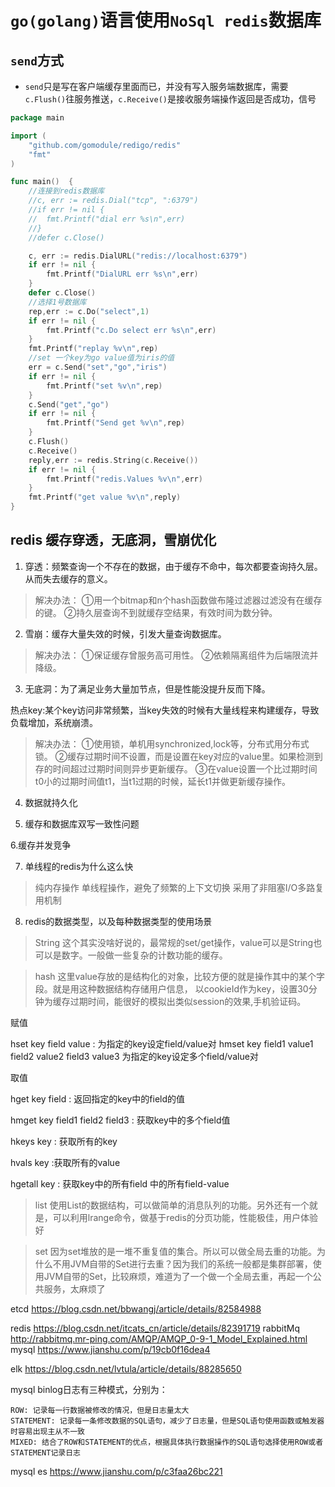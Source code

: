 # `go(golang)`语言使用`NoSql redis`数据库

## `send`方式

- `send`只是写在客户端缓存里面而已，并没有写入服务端数据库，需要`c.Flush()`往服务推送，`c.Receive()`是接收服务端操作返回是否成功，信号
```go
package main

import (
	"github.com/gomodule/redigo/redis"
	"fmt"
)

func main()  {
	//连接到redis数据库
	//c, err := redis.Dial("tcp", ":6379")
	//if err != nil {
	//	fmt.Printf("dial err %s\n",err)
	//}
	//defer c.Close()

	c, err := redis.DialURL("redis://localhost:6379")
	if err != nil {
		fmt.Printf("DialURL err %s\n",err)
	}
	defer c.Close()
	//选择1号数据库
	rep,err := c.Do("select",1)
	if err != nil {
		fmt.Printf("c.Do select err %s\n",err)
	}
	fmt.Printf("replay %v\n",rep)
	//set 一个key为go value值为iris的值
	err = c.Send("set","go","iris")
	if err != nil {
		fmt.Printf("set %v\n",rep)
	}
	c.Send("get","go")
	if err != nil {
		fmt.Printf("Send get %v\n",rep)
	}
	c.Flush()
	c.Receive()
	reply,err := redis.String(c.Receive())
	if err != nil {
		fmt.Printf("redis.Values %v\n",err)
	}
	fmt.Printf("get value %v\n",reply)
}
```

## redis 缓存穿透，无底洞，雪崩优化
1. 穿透：频繁查询一个不存在的数据，由于缓存不命中，每次都要查询持久层。从而失去缓存的意义。

> 解决办法：
>  ①用一个bitmap和n个hash函数做布隆过滤器过滤没有在缓存的键。
>  ②持久层查询不到就缓存空结果，有效时间为数分钟。

2. 雪崩：缓存大量失效的时候，引发大量查询数据库。
> 解决办法：
>  ①保证缓存曾服务高可用性。
>  ②依赖隔离组件为后端限流并降级。

3. 无底洞：为了满足业务大量加节点，但是性能没提升反而下降。

热点key:某个key访问非常频繁，当key失效的时候有大量线程来构建缓存，导致负载增加，系统崩溃。

> 解决办法：
>  ①使用锁，单机用synchronized,lock等，分布式用分布式锁。 
>  ②缓存过期时间不设置，而是设置在key对应的value里。如果检测到存的时间超过过期时间则异步更新缓存。
>  ③在value设置一个比过期时间t0小的过期时间值t1，当t1过期的时候，延长t1并做更新缓存操作。

4. 数据就持久化

5. 缓存和数据库双写一致性问题

6.缓存并发竞争

7. 单线程的redis为什么这么快
>  纯内存操作
>  单线程操作，避免了频繁的上下文切换
>  采用了非阻塞I/O多路复用机制

8. redis的数据类型，以及每种数据类型的使用场景

> String 这个其实没啥好说的，最常规的set/get操作，value可以是String也可以是数字。一般做一些复杂的计数功能的缓存。
 
> hash 这里value存放的是结构化的对象，比较方便的就是操作其中的某个字段。就是用这种数据结构存储用户信息，
以cookieId作为key，设置30分钟为缓存过期时间，能很好的模拟出类似session的效果,手机验证码。 

 赋值
 
 hset key  field value : 为指定的key设定field/value对
 hmset key field1 value1 field2 value2  field3 value3     为指定的key设定多个field/value对
 
 取值
 
 hget key field : 返回指定的key中的field的值
 
 hmget key field1 field2 field3 : 获取key中的多个field值
 
 hkeys key : 获取所有的key
 
 hvals key :获取所有的value
 
 hgetall key : 获取key中的所有field 中的所有field-value


> list 使用List的数据结构，可以做简单的消息队列的功能。另外还有一个就是，可以利用lrange命令，做基于redis的分页功能，性能极佳，用户体验好

> set 因为set堆放的是一堆不重复值的集合。所以可以做全局去重的功能。为什么不用JVM自带的Set进行去重？因为我们的系统一般都是集群部署，使用JVM自带的Set，比较麻烦，难道为了一个做一个全局去重，再起一个公共服务，太麻烦了


etcd  https://blog.csdn.net/bbwangj/article/details/82584988

redis https://blog.csdn.net/itcats_cn/article/details/82391719
rabbitMq http://rabbitmq.mr-ping.com/AMQP/AMQP_0-9-1_Model_Explained.html
mysql https://www.jianshu.com/p/19cb0f16dea4

elk https://blog.csdn.net/lvtula/article/details/88285650


mysql binlog日志有三种模式，分别为：

    ROW: 记录每一行数据被修改的情况，但是日志量太大
    STATEMENT: 记录每一条修改数据的SQL语句，减少了日志量，但是SQL语句使用函数或触发器时容易出现主从不一致
    MIXED: 结合了ROW和STATEMENT的优点，根据具体执行数据操作的SQL语句选择使用ROW或者STATEMENT记录日志

mysql es https://www.jianshu.com/p/c3faa26bc221